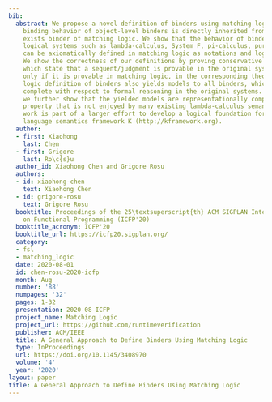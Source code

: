 ```yaml
---
bib:
  abstract: We propose a novel definition of binders using matching logic, where the
    binding behavior of object-level binders is directly inherited from the built-in
    exists binder of matching logic. We show that the behavior of binders in various
    logical systems such as lambda-calculus, System F, pi-calculus, pure type systems,
    can be axiomatically defined in matching logic as notations and logical theories.
    We show the correctness of our definitions by proving conservative extension theorems,
    which state that a sequent/judgment is provable in the original system if and
    only if it is provable in matching logic, in the corresponding theory. Our matching
    logic definition of binders also yields models to all binders, which are deductively
    complete with respect to formal reasoning in the original systems. For lambda-calculus,
    we further show that the yielded models are representationally complete, a desired
    property that is not enjoyed by many existing lambda-calculus semantics. This
    work is part of a larger effort to develop a logical foundation for the programming
    language semantics framework K (http://kframework.org).
  author:
  - first: Xiaohong
    last: Chen
  - first: Grigore
    last: Ro\c{s}u
  author_id: Xiaohong Chen and Grigore Rosu
  authors:
  - id: xiaohong-chen
    text: Xiaohong Chen
  - id: grigore-rosu
    text: Grigore Rosu
  booktitle: Proceedings of the 25\textsuperscript{th} ACM SIGPLAN International Conference
    on Functional Programming (ICFP'20)
  booktitle_acronym: ICFP'20
  booktitle_url: https://icfp20.sigplan.org/
  category:
  - fsl
  - matching_logic
  date: 2020-08-01
  id: chen-rosu-2020-icfp
  month: Aug
  number: '88'
  numpages: '32'
  pages: 1-32
  presentation: 2020-08-ICFP
  project_name: Matching Logic
  project_url: https://github.com/runtimeverification
  publisher: ACM/IEEE
  title: A General Approach to Define Binders Using Matching Logic
  type: InProceedings
  url: https://doi.org/10.1145/3408970
  volume: '4'
  year: '2020'
layout: paper
title: A General Approach to Define Binders Using Matching Logic
---
```

